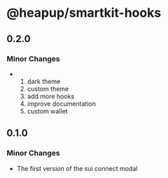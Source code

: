 # @heapup/smartkit-hooks

## 0.2.0

### Minor Changes

- 1. dark theme
  2. custom theme
  3. add more hooks
  4. improve documentation
  5. custom wallet

## 0.1.0

### Minor Changes

- The first version of the sui connect modal
